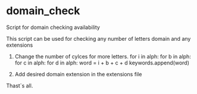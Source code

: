 # domain_check
Script for domain checking availability

This script can be used for checking any number of letters domain and any extensions

1. Change the number of cylces for more letters.
for i in alph:
    for b in alph:
        for c in alph:
            for d in alph:
                    word = i + b + c + d
                    keywords.append(word)

2. Add desired domain extension in the extensions file

Thast`s all.
